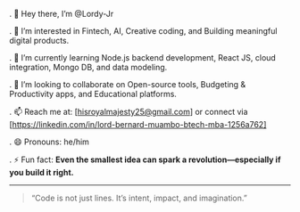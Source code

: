 . 👋 Hey there, I’m @Lordy-Jr

. 👀 I’m interested in Fintech, AI, Creative coding, and Building meaningful digital products.

. 🌱 I’m currently learning Node.js backend development, React JS, cloud integration, Mongo DB, and data modeling.

. 💞️ I’m looking to collaborate on Open-source tools, Budgeting & Productivity apps, and Educational platforms.

. 📫 Reach me at: [hisroyalmajesty25@gmail.com]
  or connect via [https://linkedin.com/in/lord-bernard-muambo-btech-mba-1256a762]
  
. 😄 Pronouns: he/him

. ⚡ Fun fact: **Even the smallest idea can spark a revolution—especially if you build it right.**

---

> “Code is not just lines. It’s intent, impact, and imagination.”

